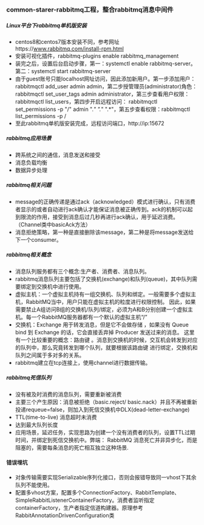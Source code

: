 ### common-starer-rabbitmq工程，整合rabbitmq消息中间件

##### Linux平台下rabbitmq单机版安装
* centos8和centos7版本安装不同，参考网址https://www.rabbitmq.com/install-rpm.html
* 安装可视化插件，rabbitmq-plugins enable rabbitmq_management
* 装完之后，设置后台启动步骤，第一：systemctl enable rabbitmq-server。第二：systemctl start rabbitmq-server
* 由于guest账号只能localhost网址访问，因此添加新用户。第一步添加用户：rabbitmqctl add_user admin admin，第二步授管理员(administrator)角色：
rabbitmqctl set_user_tags admin administrator，第三步查看用户权限：rabbitmqctl list_users，第四步开启远程访问：
rabbitmqctl set_permissions -p "/" admin ".*" ".*" ".*"，第五步查看权限：rabbitmqctl list_permissions -p /
* 至此rabbitmq单机版安装完成，远程访问端口，http://ip:15672

##### rabbitmq应用场景
* 跨系统之间的通信，消息发送和接受
* 消息负载均衡
* 数据异步处理

##### rabbitmq相关问题
* message的正确传递是通过ack（acknowledged）模式进行确认，只有消费者显示的或者自动进行ack确认才能保证消息被正确传到。ack的机制可以起到限流的作用，接受到消息后过几秒再进行ack确认，用于延迟消费。（Channel类中basicAck方法）
* 消息拒绝策略，第一种是直接删除该message，第二种是将message发送给下一个consumer。


##### rabbitmq相关概念
* 消息队列服务都有三个概念:生产者、消费者、消息队列。
* rabbitmq消息队列主要包括了交换机(exchange)和队列(queue)，其中队列需要绑定到交换机中进行使用。
* 虚拟主机：一个虚拟主机持有一组交换机、队列和绑定。一般需要多个虚拟主机，RabbitMQ当中，用户只能在虚拟主机的粒度进行权限控制。 因此，如果需要禁止A组访问B组的交换机/队列/绑定，必须为A和B分别创建一个虚拟主机。每一个RabbitMQ服务器都有一个默认的虚拟主机“/”
* 交换机：Exchange 用于转发消息，但是它不会做存储 ，如果没有 Queue bind 到 Exchange 的话，它会直接丢弃掉 Producer 发送过来的消息。 这里有一个比较重要的概念：路由键 。消息到交换机的时候，交互机会转发到对应的队列中，那么究竟转发到哪个队列，就要根据该路由键
进行绑定，交换机和队列之间属于多对多的关系。
* rabbitmq建立在tcp连接上，使用channel进行数据传输。
##### rabbitmq死信队列
* 没有被及时消费的消息队列，需要重新被消费
* 主要三个产生原因：消息被拒绝（basic.reject/ basic.nack）并且不再被重新投递requeue=false，则加入到死信交换机中DLX(dead-letter-exchange)
* TTL(time-to-live) 消息超时未消费
* 达到最大队列长度
* 应用场景，延迟任务，实现思路为创建一个没有消费者的队列，设置TTL过期时间，并绑定到死信交换机中。弊端： RabbitMQ 消息死亡并非异步化，而是阻塞的，需要每条消息的死亡相互独立这种场景.
#### 错误埋坑
* 对象传输需要实现Serializable序列化接口，否则会报错导致同一vhost下其余队列不能使用。
* 配置多vhost方案，配置多个ConnectionFactory、RabbitTemplate、SimpleRabbitListenerContainerFactory。消费者监听指定containerFactory，生产者指定信道构建器。原理参考RabbitAnnotationDrivenConfiguration类

